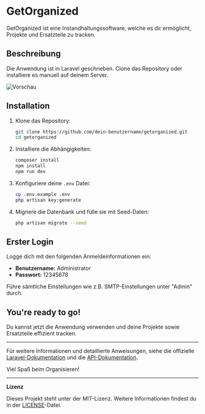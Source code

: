 # GetOrganized

GetOrganized ist eine Instandhaltungssoftware, welche es dir ermöglicht, Projekte und Ersatzteile zu tracken.

## Beschreibung

Die Anwendung ist in Laravel geschrieben. Clone das Repository oder installiere es manuell auf deinem Server.

![Vorschau](https://i.imgur.com/BeRvhkd.jpg)

## Installation

1. Klone das Repository:
    ```sh
    git clone https://github.com/dein-benutzername/getorganized.git
    cd getorganized
    ```

2. Installiere die Abhängigkeiten:
    ```sh
    composer install
    npm install
    npm run dev
    ```

3. Konfiguriere deine `.env` Datei:
    ```sh
    cp .env.example .env
    php artisan key:generate
    ```

4. Migriere die Datenbank und fülle sie mit Seed-Daten:
    ```sh
    php artisan migrate --seed
    ```

## Erster Login

Logge dich mit den folgenden Anmeldeinformationen ein:
- **Benutzername:** Administrator
- **Passwort:** 12345678

Führe sämtliche Einstellungen wie z.B. SMTP-Einstellungen unter "Admin" durch.

## You're ready to go!

Du kannst jetzt die Anwendung verwenden und deine Projekte sowie Ersatzteile effizient tracken.

---

Für weitere Informationen und detaillierte Anweisungen, siehe die offizielle [Laravel-Dokumentation](https://laravel.com/docs) und die [API-Dokumentation](https://laravel.com/api).

Viel Spaß beim Organisieren!

---

**Lizenz**

Dieses Projekt steht unter der MIT-Lizenz. Weitere Informationen findest du in der [LICENSE](License)-Datei.
